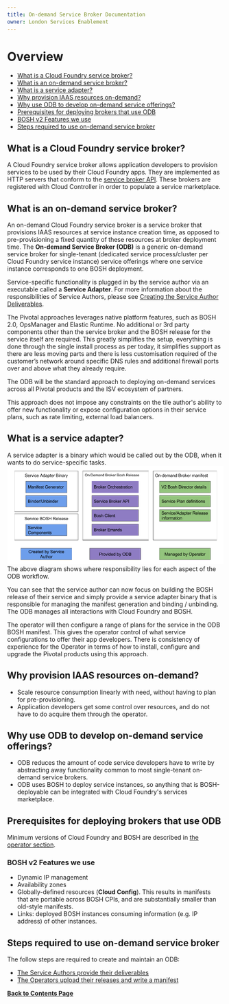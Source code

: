 ```yaml
---
title: On-demand Service Broker Documentation
owner: London Services Enablement
---
```


# Overview

- <a href="overview.html#what-is-a-cloud-foundry-service-broker" class="subnav">What is a Cloud Foundry service broker?</a>
- <a href="overview.html#what-is-an-on-demand-service-broker" class="subnav">What is an on-demand service broker?</a>
- <a href="overview.html#what-is-a-service-adapter" class="subnav">What is a service adapter?</a>
- <a href="overview.html#why-provision-iaas-resources-on-demand" class="subnav">Why provision IAAS resources on-demand?</a>
- <a href="overview.html#why-use-odb-to-develop-on-demand-service-offerings" class="subnav">Why use ODB to develop on-demand service offerings?</a>
- <a href="overview.html#prerequisites-for-deploying-brokers-that-use-odb" class="subnav">Prerequisites for deploying brokers that use ODB</a>
- <a href="overview.html#bosh-v2-features-we-use" class="subnav">BOSH v2 Features we use</a>
- <a href="overview.html#steps-required-to-use-on-demand-service-broker" class="subnav">Steps required to use on-demand service broker</a>

<a id="what-is-a-cloud-foundry-service-broker"></a>
## What is a Cloud Foundry service broker?
A Cloud Foundry service broker allows application developers to provision services to be used by their Cloud Foundry apps. They are implemented as HTTP servers that conform to the [service broker API](http://docs.cloudfoundry.org/services/api.html). These brokers are registered with Cloud Controller in order to populate a service marketplace.

<a id="what-is-an-on-demand-service-broker"></a>
## What is an on-demand service broker?
An on-demand Cloud Foundry service broker is a service broker that provisions IAAS resources at service instance creation time, as opposed to pre-provisioning a fixed quantity of these resources at broker deployment time. The **On-demand Service Broker (ODB)** is a generic on-demand service broker for single-tenant (dedicated service process/cluster per Cloud Foundry service instance) service offerings where one service instance corresponds to one BOSH deployment.

Service-specific functionality is plugged in by the service author via an executable called a **Service Adapter**. For more information about the responsibilities of Service Authors, please see [Creating the Service Author Deliverables](creating.html).

The Pivotal approaches leverages native platform features, such as BOSH 2.0, OpsManager and Elastic Runtime. No additional or 3rd party components other than the service broker and the BOSH release for the service itself are required. This greatly simplifies the setup, everything is done through the single install process as per today, it simplifies support as there are less moving parts and there is less customisation required of the customer’s network around specific DNS rules and additional firewall ports over and above what they already require.

The ODB will be the standard approach to deploying on-demand services across all Pivotal products and the ISV ecosystem of partners.

This approach does not impose any constraints on the tile author's ability to offer new functionality or expose configuration options in their service plans, such as rate limiting, external load balancers.

<a id="what-is-a-service-adapter"></a>
## What is a service adapter?
A service adapter is a binary which would be called out by the ODB, when it wants to do service-specific tasks.
![responsibility-diagram](img/responsibility-diagram.png)
The above diagram shows where responsibility lies for each aspect of the ODB workflow.

You can see that the service author can now focus on building the BOSH release of their service and simply provide a service adapter binary that is responsible for managing the manifest generation and binding / unbinding. The ODB manages all interactions with Cloud Foundry and BOSH.

The operator will then configure a range of plans for the service in the ODB BOSH manifest. This gives the operator control of what service configurations to offer their app developers. There is consistency of experience for the Operator in terms of how to install, configure and upgrade the Pivotal products using this approach.


<a id="why-provision-iaas-resources-on-demand"></a>
## Why provision IAAS resources on-demand?
* Scale resource consumption linearly with need, without having to plan for pre-provisioning.
* Application developers get some control over resources, and do not have to do acquire them through the operator.

<a id="why-use-odb-to-develop-on-demand-service-offerings"></a>
## Why use ODB to develop on-demand service offerings?
* ODB reduces the amount of code service developers have to write by abstracting away functionality common to most single-tenant on-demand service brokers.
* ODB uses BOSH to deploy service instances, so anything that is BOSH-deployable can be integrated with Cloud Foundry's services marketplace.

<a id="prerequisites-for-deploying-brokers-that-use-odb"></a>
## Prerequisites for deploying brokers that use ODB
Minimum versions of Cloud Foundry and BOSH are described in [the operator section](operating.html#configure-bosh).

<a id="bosh-v2-features-we-use"></a>
### BOSH v2 Features we use
* Dynamic IP management
* Availability zones
* Globally-defined resources (**Cloud Config**). This results in manifests that are portable across BOSH CPIs, and are substantially smaller than old-style manifests.
* Links: deployed BOSH instances consuming information (e.g. IP address) of other instances.

<a id="steps-required-to-use-on-demand-service-broker"></a>
## Steps required to use on-demand service broker

The follow steps are required to create and maintain an ODB:

* [The Service Authors provide their deliverables](creating.html)
* [The Operators upload their releases and write a manifest](operating.html)

**[Back to Contents Page](index.html)**
